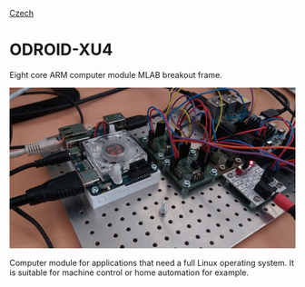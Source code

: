 
[Czech](./README.cs.md)
<!--- module --->
# ODROID-XU4
<!--- Emodule --->

<!--- subtitle --->Eight core ARM computer module MLAB breakout frame.<!--- Esubtitle --->

![ODROID-XU4](/doc/img/ODROID-XU4_breakout_frame_small.jpg)

<!--- description --->Computer module for applications that need a full Linux operating system. It is suitable for machine control or home automation for example.<!--- Edescription --->
            
